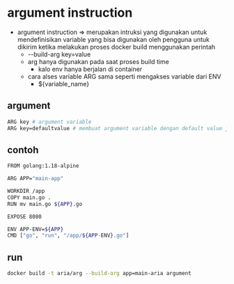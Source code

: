 # argument instruction
- argument instruction => merupakan intruksi yang digunakan untuk mendefinisikan variable yang bisa digunakan oleh pengguna untuk dikirim ketika melakukan proses docker build menggunakan perintah
  - --build-arg key=value
  - arg hanya digunakan pada saat proses build time
    - kalo env hanya berjalan di container
  - cara alses variable ARG sama seperti mengakses variable dari ENV
    - ${variable_name}

## argument
```bash
ARG key # argument variable
ARG key=defaultvalue # membuat argument variable dengan default value jika tidak di isi
```

## contoh
```bash
FROM golang:1.18-alpine

ARG APP="main-app"

WORKDIR /app
COPY main.go .
RUN mv main.go ${APP}.go

EXPOSE 8080

ENV APP-ENV=${APP}
CMD ["go", "run", "/app/${APP-ENV}.go"]
```

## run
```bash
docker build -t aria/arg --build-arg app=main-aria argument
```